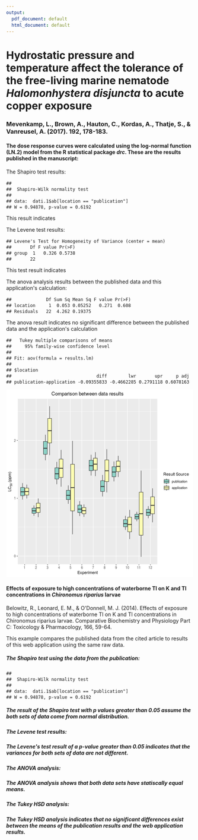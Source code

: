 ```yaml
---
output:
  pdf_document: default
  html_document: default
---
```




# Hydrostatic pressure and temperature affect the tolerance of the free-living marine nematode <em>Halomonhystera disjuncta</em> to acute copper exposure


###                    Mevenkamp, L., Brown, A., Hauton, C., Kordas, A., Thatje, S., & Vanreusel, A. (2017). 192, 178-183.

####                    The dose response curves were calculated using the log-normal function (LN.2) model from the R statistical package <em>drc</em>. These are the results published in the manuscript:






The Shapiro test results:

```
## 
## 	Shapiro-Wilk normality test
## 
## data:  dati.1$ab[location == "publication"]
## W = 0.94878, p-value = 0.6192
```
This result indicates 

The Levene test results:

```
## Levene's Test for Homogeneity of Variance (center = mean)
##       Df F value Pr(>F)
## group  1   0.326 0.5738
##       22
```
This test result indicates 

The anova analysis results between the published data and this application's calculation:

```
##             Df Sum Sq Mean Sq F value Pr(>F)
## location     1  0.053 0.05252   0.271  0.608
## Residuals   22  4.262 0.19375
```
The anova result indicates no significant difference between the published data and the application's calculation



```
##   Tukey multiple comparisons of means
##     95% family-wise confidence level
## 
## Fit: aov(formula = results.lm)
## 
## $location
##                                diff        lwr       upr     p adj
## publication-application -0.09355833 -0.4662285 0.2791118 0.6078163
```


![plot of chunk unnamed-chunk-6](figure/unnamed-chunk-6-1.png)

#### Effects of exposure to high concentrations of waterborne Tl on K and Tl concentrations in <i>Chironomus riparius</i> larvae

Belowitz, R., Leonard, E. M., & O'Donnell, M. J. (2014). Effects of exposure to high concentrations of waterborne Tl on K and Tl concentrations in Chironomus riparius larvae. Comparative Biochemistry and Physiology Part C: Toxicology & Pharmacology, 166, 59-64.

This example compares the published data from the cited article to results of this web application using the same raw data. 

##### The Shapiro test using the data from the publication:

```
## 
## 	Shapiro-Wilk normality test
## 
## data:  dati.1$ab[location == "publication"]
## W = 0.94878, p-value = 0.6192
```
##### The result of the Shapiro test with p values greater than 0.05 assume the both sets of data come from normal distribution.

##### The Levene test results:

##### The Levene's test result of a p-value greater than 0.05 indicates that the variances for both sets of data are not different.

##### The ANOVA analysis:

##### The ANOVA analysis shows that both data sets have statiscally equal means.

##### The Tukey HSD analysis:

##### The Tukey HSD analysis indicates that no significant differences exist between the means of the publication results and the web application  results. 


